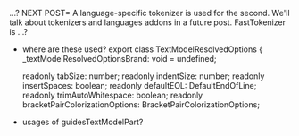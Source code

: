 ...? NEXT POST=
A language-specific tokenizer is used for the second.
We'll talk about tokenizers and languages addons in a future post.
FastTokenizer is ...?


- where are these used?
export class TextModelResolvedOptions {
	_textModelResolvedOptionsBrand: void = undefined;

	readonly tabSize: number;
	readonly indentSize: number;
	readonly insertSpaces: boolean;
	readonly defaultEOL: DefaultEndOfLine;
	readonly trimAutoWhitespace: boolean;
	readonly bracketPairColorizationOptions: BracketPairColorizationOptions;



- usages of guidesTextModelPart?
